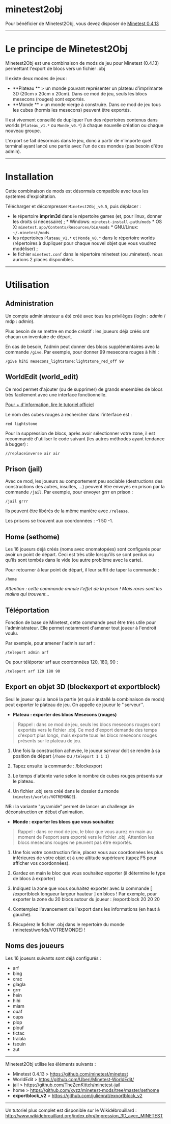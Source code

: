 # minetest2obj

Pour bénéficier de Minetest2Obj, vous devez disposer de [Minetest 0.4.13](https://github.com/minetest/minetest)

----

# Le principe de Minetest2Obj


Minetest2Obj est une combinaison de mods de jeu pour Minetest (0.4.13) permettant l'export de blocs vers un fichier .obj 


Il existe deux modes de jeux :
* **Plateau ** > un monde pouvant représenter un plateau d'imprimante 3D (20cm x 20cm x 20cm). Dans ce mod de jeu, seuls les blocs mesecons (rouges) sont exportés.
* **Monde ** > un monde vierge à construire. Dans ce mod de jeu tous les cubes (hormis les mesecons) peuvent être exportés.

Il est vivement conseillé de dupliquer l'un des répertoires contenus dans worlds (`Plateau_v1.*` ou `Monde_v0.*`) à chaque nouvelle création ou chaque nouveau groupe.

L'export se fait désormais dans le jeu, donc à partir de n'importe quel terminal ayant lancé une partie avec l'un de ces mondes (pas besoin d'être admin).


----


# Installation


Cette combinaison de mods est désormais compatible avec tous les systèmes d'exploitation.

Télécharger et décompresser `Minetest2Obj_v0.5`, puis déplacer :
* le répertoire **imprim3d** dans le répertoire games (et, pour linux, donner les droits si nécessaire) ;
 	  * Windows: `minetest-install-path/mods`
 	  * OS X: `minetest.app/Contents/Resources/bin/mods`
 	  * GNU/Linux: `~/.minetest/mods`
* les répertoires `Plateau_v1.*` et `Monde_v0.*` dans le répertoire worlds (répertoires à dupliquer pour chaque nouvel objet que vous voudrez modéliser) ;
* le fichier `minetest.conf` dans le répertoire minetest (ou .minetest).
 nous aurions 2 places disponibles.

----


# Utilisation


Administration
--------------

Un compte administrateur a été créé avec tous les privilèges 
(login : *admin* / mdp : *admin*).

Plus besoin de se mettre en mode créatif : les joueurs déjà créés ont chacun un inventaire de départ.

En cas de besoin, l'admin peut donner des blocs supplémentaires avec la commande `/give`. Par exemple, pour donner 99 mesecons rouges à hihi :

    /give hihi mesecons_lightstone:lightstone_red_off 99


WorldEdit (world_edit)
----------------------

Ce mod permet d'ajouter (ou de supprimer) de grands ensembles de blocs très facilement avec une interface fonctionnelle.

[Pour + d'information, lire le tutoriel officiel](https://github.com/Uberi/Minetest-WorldEdit/blob/master/Tutorial.md)

Le nom des cubes rouges à rechercher dans l'interface est :

    red lightstone

Pour la suppression de blocs, après avoir sélectionner votre zone, il est recommandé d'utiliser le code suivant (les autres méthodes ayant tendance à bugger) :

    //replaceinverse air air



Prison (jail)
-------------

Avec ce mod, les joueurs au comportement peu sociable (destructions des constructions des autres, insultes, ...) peuvent être envoyés en prison par la commande `/jail`. Par exemple, pour envoyer grrr en prison :

    /jail grrr

Ils peuvent être libérés de la même manière avec `/release`.

Les prisons se trouvent aux coordonnées : -1 50 -1.



Home (sethome)
--------------

Les 16 joueurs déjà créés (noms avec onomatopées) sont configurés pour avoir un point de départ. Ceci est très utile lorsqu'ils se sont perdus ou qu'ils sont tombés dans le vide (ou autre problème avec la carte).

Pour retourner à leur point de départ, il leur suffit de taper la commande :

    /home
*Attention : cette commande annule l'effet de la prison ! Mais rares sont les malins qui trouvent...*



Téléportation
-------------

Fonction de base de Minetest, cette commande peut être très utile pour l'administrateur. Elle permet notamment d'amener tout joueur à l'endroit voulu.

Par exemple, pour amener l'admin sur arf :

    /teleport admin arf
Ou pour téléporter arf aux coordonnées 120, 180, 90 :

    /teleport arf 120 180 90



Export en objet 3D (blockexport et exportblock)
-----------------------------------------------

Seul le joueur qui a lancé la partie (et qui a installé la combinaison de mods) peut exporter le plateau de jeu. On appelle ce joueur le ''serveur''.


* **Plateau : exporter des blocs Mesecons (rouges)**

> Rappel : dans ce mod de jeu, seuls les blocs mesecons rouges sont exportés vers le fichier .obj. Ce mod d'export demande des temps d'export plus longs, mais exporte tous les blocs mesecons rouges présents sur le plateau de jeu.

1. Une fois la construction achevée, le joueur *serveur* doit se rendre à sa position de départ (`/home` ou `/teleport 1 1 1`)
2. Tapez ensuite la commande :
    /blockexport

3. Le temps d'attente varie selon le nombre de cubes rouges présents sur le plateau.
4. Un fichier .obj sera créé dans le dossier du monde (`minetest/worlds/VOTREMONDE`).

NB : la variante "pyramide" permet de lancer un challenge de déconstruction en début d'animation.


* **Monde : exporter les blocs que vous souhaitez**

 > Rappel : dans ce mod de jeu, le bloc que vous aurez en main au moment de l'export sera exporté vers le fichier .obj. Attention les blocs mesecons rouges ne peuvent pas être exportés.

1. Une fois votre construction finie, placez vous aux coordonnées les plus inférieures de votre objet et à une altitude supérieure (tapez F5 pour afficher vos coordonnées).
2. Gardez en main le bloc que vous souhaitez exporter (il détermine le type de blocs à exporter)
3. Indiquez la zone que vous souhaitez exporter avec la commande [ /exportblock  longueur largeur hauteur  ] en blocs !  Par exemple, pour exporter la zone du 20 blocs autour du joueur :
    /exportblock 20 20 20

4. Contemplez l'avancement de l'export dans les informations (en haut à gauche).
5. Récupérez le fichier .obj dans le repertoire du monde (minetest/worlds/VOTREMONDE) !



Noms des joueurs
----------------

Les 16 joueurs suivants sont déjà configurés :
* arf
* bing
* crac
* glagla
* grrr
* hein
* hihi
* miam
* ouaf
* oups
* plop
* plouf
* tictac
* tralala
* tsouin
* zut



----

Minetest2Obj utilise les éléments suivants :
- Minetest 0.4.13 > https://github.com/minetest/minetest
- WorldEdit > https://github.com/Uberi/Minetest-WorldEdit/
- jail > https://github.com/TheZenKitteh/minetest-jail
- home > https://github.com/xyzz/minetest-mods/tree/master/sethome
- **exportblock_v2** > https://github.com/julienrat/exportblock_v2

----

Un tutoriel plus complet est disponible sur le Wikidébrouillard :
http://www.wikidebrouillard.org/index.php/Impression_3D_avec_MINETEST

